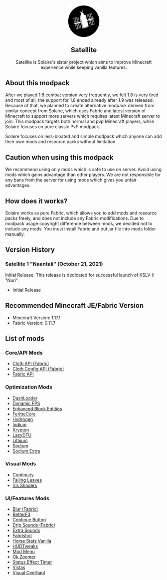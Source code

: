 

<p align="center">
 <img width="20%" src="https://raw.githubusercontent.com/MysticMoonlight/Satellite/main/logo.png" align="center" alt="Solaire-IMG" />
 <h2 align="center">Satellite</h2>
  <p align="center">
     Satellite is Solaire's sister project which aims to improve Minecraft experience while keeping vanilla features.
  </p>
</p>

## About this modpack ##
After we played 1.8 combat version very frequently, we felt 1.8 is very tired and most of all, the support for 1.8 ended already after 1.9 was released.
Because of that, we planned to create alternative modpack derived from similar concept from Solaire, which uses Fabric and latest version of Minecraft to support more servers which requires latest Minecraft server to join. This modpack targets both normal and pvp Minecraft players, while Solaire focuses on pure classic PvP modpack.

Solaire focuses on less-bloated and simple modpack which anyone can add their own mods and resource packs without limitation.

## Caution when using this modpack ##
We recommend using only mods which is safe to use on server. Avoid using mods which gains advantage than other players. We are not responsible for any bans from the server for using mods which gives you unfair advantages.

## How does it works? ##
Solaire works as pure Fabric, which allows you to add mods and resource packs freely, and does not include any Fabric modifications.
Due to modpack usage copyright difference between mods, we decided not to include any mods. You must install Fabric and put jar file into mods folder manually.

## Version History ##
### Satellite 1 "Naantali" (October 21, 2021) ###
Initial Release. This release is dedicated for successful launch of KSLV-II "Nuri".

- Initial Release

## Recommended Minecraft JE/Fabric Version ##
- Minecraft Version: 1.17.1
- Fabric Version: 0.11.7

## List of mods ##
### Core/API Mods
- [Cloth API (Fabric)](https://www.curseforge.com/minecraft/mc-mods/cloth-api)
- [Cloth Config API (Fabric)](https://www.curseforge.com/minecraft/mc-mods/cloth-config)
- [Fabric API](https://www.modrinth.com/mod/fabric-api)

### Optimization Mods
- [DashLoader](https://www.modrinth.com/mod/dashloader)
- [Dynamic FPS](https://www.modrinth.com/mod/dynamic-fps)
- [Enhanced Block Entities](https://www.modrinth.com/mod/ebe)
- [FeritteCore](https://www.modrinth.com/mod/ferrite-core)
- [Hydrogen](https://www.modrinth.com/mod/hydrogen)
- [Indium](https://www.modrinth.com/mod/indium)
- [Krypton](https://www.modrinth.com/mod/krypton)
- [LazyDFU](https://www.modrinth.com/mod/lazydfu)
- [Lithium](https://www.modrinth.com/mod/lithium)
- [Sodium](https://www.modrinth.com/mod/sodium)
- [Sodium Extra](https://www.modrinth.com/mod/sodium-extra)

### Visual Mods
- [Continuity](https://www.modrinth.com/mod/continuity)
- [Falling Leaves](https://www.modrinth.com/mod/fallingleaves)
- [Iris Shaders](https://www.modrinth.com/mod/iris)

### UI/Features Mods
- [Blur (Fabric)](https://www.modrinth.com/mod/blur-fabric)
- [BetterF3](https://www.modrinth.com/mod/betterf3)
- [Continue Button](https://www.modrinth.com/mod/continue-button)
- [Drip Sounds (Fabric)](https://www.modrinth.com/mod/dripsounds-fabric)
- [Extra Sounds](https://www.modrinth.com/mod/extrasounds)
- [Fabrishot](https://www.modrinth.com/mod/fabrishot)
- [Horse Stats Vanilla](https://www.modrinth.com/mod/horsestatsvanilla)
- [HUDTweaks](https://www.modrinth.com/mod/hudtweaks)
- [Mod Menu](https://www.modrinth.com/mod/modmenu)
- [Ok Zoomer](https://www.modrinth.com/mod/ok-zoomer)
- [Status Effect Timer](https://www.modrinth.com/mod/statuseffecttimer)
- [Vistas](https://www.modrinth.com/mod/vistas)
- [Visual Overhaul](https://www.modrinth.com/mod/visual-overhaul)
